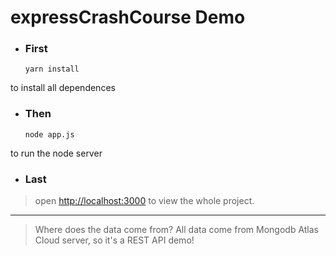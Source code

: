 # expressCrashCourse Demo
- ### First
	```
	yarn install
	```
to install all dependences

- ### Then
	```
	node app.js
	```
to run the node server

- ### Last
> open [http://localhost:3000](http://localhost:3000)
to view the whole project.

---

> Where does the data come from?
All data come from Mongodb Atlas Cloud server, so it's a REST API demo!